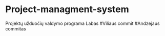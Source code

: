 # Project-managment-system
Projektų užduočių valdymo programa
Labas
#Viliaus commit
#Andzejaus commitas
